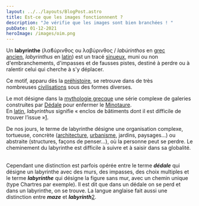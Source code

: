 ```yaml
---
layout: ../../layouts/BlogPost.astro
title: Est-ce que les images fonctionnnent ?
description: "Je vérifie que les images sont bien branchées ! "
pubDate: 01-12-2021
heroImage: /images/oim.png
---
```


Un **labyrinthe** (λαϐύρινθος ou λαβύρινθος / *labúrinthos* en [grec ancien](https://fr.wikipedia.org/wiki/Grec_ancien "Grec ancien"), *labyrinthus* en [latin](https://fr.wikipedia.org/wiki/Latin "Latin")) est un tracé [sinueux](https://fr.wikipedia.org/wiki/Sinuosit%C3%A9 "Sinuosité"), muni ou non d'embranchements, d'impasses et de fausses pistes, destiné à perdre ou à ralentir celui qui cherche à s'y déplacer.

Ce motif, apparu dès la [préhistoire](https://fr.wikipedia.org/wiki/Pr%C3%A9histoire "Préhistoire"), se retrouve dans de très nombreuses [civilisations](https://fr.wikipedia.org/wiki/Civilisation "Civilisation") sous des formes diverses.

Le mot désigne dans la [mythologie grecque](https://fr.wikipedia.org/wiki/Mythologie_grecque "Mythologie grecque") une série complexe de galeries construites par [Dédale](https://fr.wikipedia.org/wiki/D%C3%A9dale "Dédale") pour enfermer le [Minotaure](https://fr.wikipedia.org/wiki/Minotaure "Minotaure"). En [latin](https://fr.wikipedia.org/wiki/Latin "Latin"), *labyrinthus* signifie « enclos de bâtiments dont il est difficile de trouver l’issue »[1](https://fr.wikipedia.org/wiki/Labyrinthe#cite_note-1).

De nos jours, le terme de labyrinthe désigne une organisation complexe, tortueuse, concrète ([architecture](https://fr.wikipedia.org/wiki/Architecture "Architecture"), [urbanisme](https://fr.wikipedia.org/wiki/Urbanisme "Urbanisme"), jardins, paysages...) ou abstraite (structures, façons de penser...), où la personne peut se perdre. Le cheminement du labyrinthe est difficile à suivre et à saisir dans sa globalité.

\
Cependant une distinction est parfois opérée entre le terme **_dédale_** qui désigne un labyrinthe avec des murs, des impasses, des choix multiples et le terme **_labyrinthe_** qui désigne la figure sans mur, avec un chemin unique (type Chartres par exemple). Il est dit que dans un dédale on se perd et dans un labyrinthe, on se trouve. La langue anglaise fait aussi une distinction entre **_maze_** et **_labyrinth_**[2](https://fr.wikipedia.org/wiki/Labyrinthe#cite_note-2).
